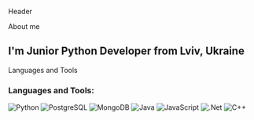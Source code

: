 Header

About me
## I'm Junior Python Developer from Lviv, Ukraine

Languages and Tools


### Languages and Tools:
![Python](https://img.shields.io/badge/-Python-090909?style=for-the-badge&logo=python&logoColor=47C5FB)
![PostgreSQL](https://img.shields.io/badge/-Dart-090909?style=for-the-badge&logo=dart&logoColor=097CDB)
![MongoDB](https://img.shields.io/badge/-Firebase-090909?style=for-the-badge&logo=firebase&logoColor=F8C52C)
![Java](https://img.shields.io/badge/-TensorFlow-090909?style=for-the-badge&logo=tensorflow&logoColor=F88C00)
![JavaScript](https://img.shields.io/badge/-JavaScript-090909?style=for-the-badge&logo=JavaScript&logoColor=E9D54D)
![.Net](https://img.shields.io/badge/-Framework-090909?style=for-the-badge&logo=.net&logoColor=E5D3FF)
![C++](https://img.shields.io/badge/-C++-090909?style=for-the-badge&logo=C%2b%2b&logoColor=6296CC)